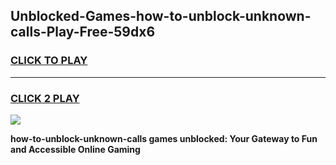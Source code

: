 
## Unblocked-Games-how-to-unblock-unknown-calls-Play-Free-59dx6
<h3>
<a href="https://premium76.site?title=how-to-unblock-unknown-calls&ref=21A">CLICK TO PLAY</a></h3>
<hr>

<h3>
<a href="https://premium76.site?title=how-to-unblock-unknown-calls&ref=21A">CLICK 2 PLAY</a>
  
</h3>

<a href="https://premium76.site?title=how-to-unblock-unknown-calls&ref=21A"><img src="https://clearcache.store/games.png"></a>


**how-to-unblock-unknown-calls games unblocked: Your Gateway to Fun and Accessible Online Gaming**
